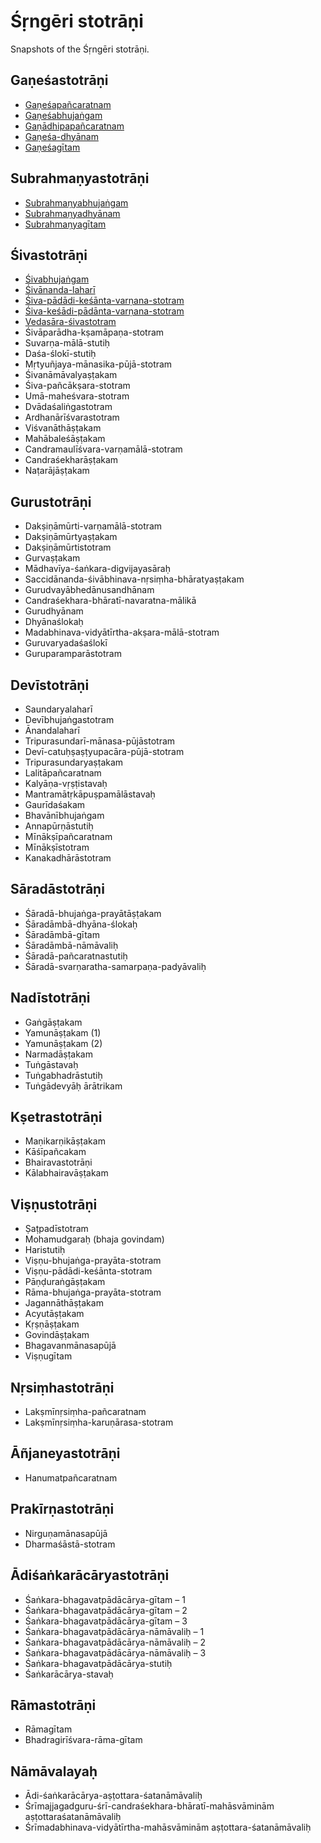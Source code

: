 # Śṛngēri stotrāṇi

Snapshots of the Śṛngēri stotrāṇi.

## Gaṇeśastotrāṇi

- [Gaṇeśapañcaratnam](ganesha/ganeshapancaratnam.md)
- [Gaṇeśabhujaṅgam](ganesha/ganeshabhujangam.md)
- [Gaṇādhipapañcaratnam](ganesha/ganadhipapancaratnam.md)
- [Gaṇeśa-dhyānam](ganesha/ganeshadhyanam.md)
- [Gaṇeśagītam](ganesha/ganeshagitam.md)

## Subrahmaṇyastotrāṇi

- [Subrahmaṇyabhujaṅgam](subrahmanya/subrahmanyabhujangam.md)
- [Subrahmaṇyadhyānam](subrahmanya/subrahmanyadhyanam.md)
- [Subrahmaṇyagītam](subrahmanya/subrahmanyagitam.md)

## Śivastotrāṇi

- [Śivabhujaṅgam](shiva/shivabhujangam.md)
- [Śivānanda-laharī](shiva/shivananda-lahari.md)
- [Śiva-pādādi-keśānta-varṇana-stotram](shiva/shiva-padadi-keshanta-varnana-stotram.md)
- [Śiva-keśādi-pādānta-varṇana-stotram](shiva/shiva-keshadi-padanta-varnana-stotram.md)
- [Vedasāra-śivastotram](shiva/vedasara-shivastotram.md)
- Śivāparādha-kṣamāpaṇa-stotram
- Suvarṇa-mālā-stutiḥ
- Daśa-ślokī-stutiḥ
- Mṛtyuñjaya-mānasika-pūjā-stotram
- Śivanāmāvalyaṣṭakam
- Śiva-pañcākṣara-stotram
- Umā-maheśvara-stotram
- Dvādaśaliṅgastotram
- Ardhanārīśvarastotram
- Viśvanāthāṣṭakam
- Mahābaleśāṣṭakam
- Candramaulīśvara-varṇamālā-stotram
- Candraśekharāṣṭakam
- Naṭarājāṣṭakam

## Gurustotrāṇi

- Dakṣiṇāmūrti-varṇamālā-stotram
- Dakṣiṇāmūrtyaṣṭakam
- Dakṣiṇāmūrtistotram
- Gurvaṣṭakam
- Mādhavīya-śaṅkara-digvijayasāraḥ
- Saccidānanda-śivābhinava-nṛsiṃha-bhāratyaṣṭakam
- Gurudvayābhedānusandhānam
- Candraśekhara-bhāratī-navaratna-mālikā
- Gurudhyānam
- Dhyānaślokaḥ
- Madabhinava-vidyātīrtha-akṣara-mālā-stotram
- Guruvaryadaśaślokī
- Guruparamparāstotram

## Devīstotrāṇi

- Saundaryalaharī
- Devībhujaṅgastotram
- Ānandalaharī
- Tripurasundarī-mānasa-pūjāstotram
- Devī-catuḥṣaṣṭyupacāra-pūjā-stotram
- Tripurasundaryaṣṭakam
- Lalitāpañcaratnam
- Kalyāṇa-vṛṣṭistavaḥ
- Mantramātṛkāpuṣpamālāstavaḥ
- Gaurīdaśakam
- Bhavānībhujaṅgam
- Annapūrṇāstutiḥ
- Mīnākṣīpañcaratnam
- Mīnākṣīstotram
- Kanakadhārāstotram

## Sāradāstotrāṇi

- Śāradā-bhujaṅga-prayātāṣṭakam
- Śāradāmbā-dhyāna-ślokaḥ
- Śāradāmbā-gītam
- Śāradāmbā-nāmāvaliḥ
- Śāradā-pañcaratnastutiḥ
- Śāradā-svarṇaratha-samarpaṇa-padyāvaliḥ

## Nadīstotrāṇi

- Gaṅgāṣṭakam
- Yamunāṣṭakam (1)
- Yamunāṣṭakam (2)
- Narmadāṣṭakam
- Tuṅgāstavaḥ
- Tuṅgabhadrāstutiḥ
- Tuṅgādevyāḥ ārātrikam

## Kṣetrastotrāṇi

- Maṇikarṇikāṣṭakam
- Kāśīpañcakam
- Bhairavastotrāṇi
- Kālabhairavāṣṭakam

## Viṣṇustotrāṇi

- Ṣaṭpadīstotram
- Mohamudgaraḥ (bhaja govindam)
- Haristutiḥ
- Viṣṇu-bhujaṅga-prayāta-stotram
- Viṣṇu-pādādi-keśānta-stotram
- Pāṇḍuraṅgāṣṭakam
- Rāma-bhujaṅga-prayāta-stotram
- Jagannāthāṣṭakam
- Acyutāṣṭakam
- Kṛṣṇāṣṭakam
- Govindāṣṭakam
- Bhagavanmānasapūjā
- Viṣṇugītam

## Nṛsiṃhastotrāṇi

- Lakṣmīnṛsiṃha-pañcaratnam
- Lakṣmīnṛsiṃha-karuṇārasa-stotram

## Āñjaneyastotrāṇi

- Hanumatpañcaratnam

## Prakīrṇastotrāṇi

- Nirguṇamānasapūjā
- Dharmaśāstā-stotram

## Ādiśaṅkarācāryastotrāṇi

- Śaṅkara-bhagavatpādācārya-gītam – 1
- Śaṅkara-bhagavatpādācārya-gītam – 2
- Śaṅkara-bhagavatpādācārya-gītam – 3
- Śaṅkara-bhagavatpādācārya-nāmāvaliḥ – 1
- Śaṅkara-bhagavatpādācārya-nāmāvaliḥ – 2
- Śaṅkara-bhagavatpādācārya-nāmāvaliḥ – 3
- Śaṅkara-bhagavatpādācārya-stutiḥ
- Śaṅkarācārya-stavaḥ

## Rāmastotrāṇi

- Rāmagītam
- Bhadragirīśvara-rāma-gītam

## Nāmāvalayaḥ

- Ādi-śaṅkarācārya-aṣṭottara-śatanāmāvaliḥ
- Śrīmajjagadguru-śrī-candraśekhara-bhāratī-mahāsvāminām aṣṭottaraśatanāmāvaliḥ
- Śrīmadabhinava-vidyātīrtha-mahāsvāminām aṣṭottara-śatanāmāvaliḥ
